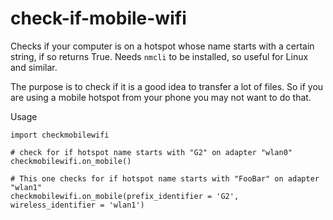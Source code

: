 # check-if-mobile-wifi
Checks if your computer is on a hotspot whose name starts with a certain string, if so returns True. Needs ```nmcli``` to be installed, so useful for Linux and similar.

The purpose is to check if it is a good idea to transfer a lot of files. So if you are using a mobile hotspot from your phone you may not want to do that.

Usage

    import checkmobilewifi

    # check for if hotspot name starts with "G2" on adapter "wlan0"
    checkmobilewifi.on_mobile() 

    # This one checks for if hotspot name starts with "FooBar" on adapter "wlan1"
    checkmobilewifi.on_mobile(prefix_identifier = 'G2', wireless_identifier = 'wlan1')

